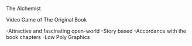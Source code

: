 The Alchemist

Video Game of The Original Book

-Attractive and fascinating open-world
-Story based
-Accordance with the book chapters
-Low Poly Graphics
